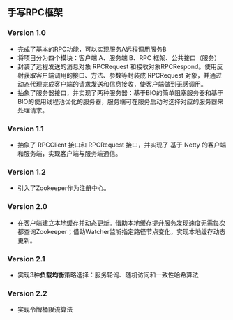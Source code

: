 ## 手写RPC框架
### Version 1.0
  * 完成了基本的RPC功能，可以实现服务A远程调用服务B
  * 将项目分为四个模块：客户端 A、服务端 B、RPC 框架、公共接口（服务）
  * 封装了远程发送的消息对象 RPCRequest 和接收对象RPCRespond。使用反射获取客户端调用的接口、方法、参数等封装成 RPCRequest 对象，并通过动态代理完成客户端的请求发送和信息接收，使客户端做到无感调用。
  * 抽象了服务器接口，并实现了两种服务器：基于BIO的简单阻塞服务器和基于BIO的使用线程池优化的服务器，服务端可在服务启动时选择对应的服务器来处理请求。

### Version 1.1

* 抽象了 RPCClient 接口和 RPCRequest 接口，并实现了 基于 Netty 的客户端和服务端，实现客户端与服务端通信。

### Version 1.2

* 引入了Zookeeper作为注册中心。

### Version 2.0

* 在客户端建立本地缓存并动态更新。借助本地缓存提升服务发现速度无需每次都查询Zookeeper；借助Watcher监听指定路径节点变化，实现本地缓存动态更新。

### Version 2.1
* 实现3种**负载均衡**策略选择：服务轮询、随机访问和一致性哈希算法

### Version 2.2
* 实现令牌桶限流算法